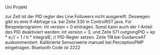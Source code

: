 Uni Projekt

zur Zeit ist der PID regler des Line Followers nicht ausgereift. Deswegen gibt es eine if-Abfrage ca. bei Zeile 330 in ControlRST.java. Für Beispielprogramm: int version = 0 eintragen. Sonst kann auch der I-Anteil des PID deaktiviert werden: int version = 3, und Zeile 571 	outgoingPID = kp * e;// + 1 / ti * integralE; // PID-Regler  setzen.
Zeile 118 bei GuidanceAT auskommentiert. Kalibrierte Sensorwerte manuell bei PerceptionPMP eingetragen.
Bluetooth Code ist 2222
